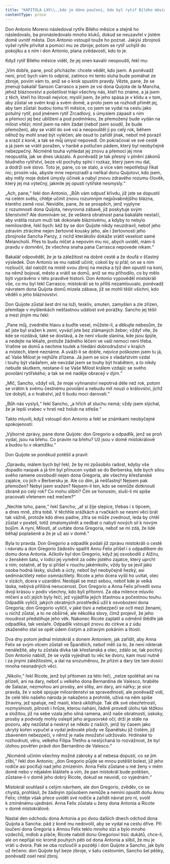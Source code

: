 ```yaml
---
title: "KAPITOLA LXV\\.,kde je dáno poučení, kdo byl rytíř Bílého měsíce, a\_vypráví se o\_osvobození dona Gregoria i\_jiných událostech\\."
contentType: prose
---
```


<section>

Don Antonio Moreno následoval rytíře Bílého měsíce a stejně ho následovalo, ba pronásledovalo mnoho kluků, dokud se neuzavřel v jistém domě uvnitř města. Don Antonio vstoupil touže ho poznat. Jakýsi zbrojnoš vyšel rytíře přivítat a pomoci mu ze zbroje; potom se rytíř uchýlil do pokojíku a s ním i don Antonio, plana zvědavostí, kdo to je.

Když rytíř Bílého měsíce viděl, že jej onen kavalír neopouští, řekl mu:

„Vím dobře, pane, proč přicházíte: chcete vědět, kdo jsem. A poněvadž není, proč bych vám to odpíral, zatímco mi tento sluha bude pomáhat ze zbroje, povím vám to, aniž se o krok spustím pravdy. Vězte, pane, že se jmenuji bakalář Sanson Carrasco a jsem ze vsi dona Quijota de la Mancha, jehož bláznovství a pošetilost trápí všechny nás, kteří ho známe, a já jsem z těch, kteří ho litovali nejvíce; myslil jsem, že jeho spása je v klidu a v tom, aby zůstal ve svém kraji a svém domě, a proto jsem se rozhodl přimět jej, aby tam zůstal: budou tomu tři měsíce, co jsem se vydal na cestu jako potulný rytíř, pod jménem rytíř Zrcadlový, s úmyslem zápasit s ním a přemoci jej bez ublížení a pod podmínkou, že přemožený bude vydán na milost vítězi; mínil jsem na něm žádat (neboť jsem soudil, že bude přemožen), aby se vrátil do své vsi a neopouštěl ji po celý rok, během něhož by mohl snad být vyléčen; ale osud to zařídil jinak, neboť mě porazil a srazil z koně, a tak se můj úmysl nepovedl. On pokračoval ve své cestě a já jsem se vrátil poražen, v hanbě a potlučen pádem, který byl neobyčejně nebezpečný. Nicméně touha vyhledat jej znovu a přemoci jej mne neopustila, jak se dnes ukázalo. A poněvadž je tak přesný v plnění zákonů bludného rytířství, beze vší pochyby splní i rozkaz, který jsem mu dal, a dodrží své slovo. Toto je, pane, co se stalo, a více vám nepotřebuji říkat nic; prosím vás, abyste mne neprozradil a neříkal donu Quijotovi, kdo jsem, aby měly moje dobré úmysly účinek a nabyl znovu zdravého rozumu člověk, který jej má výtečný, jakmile jej opustí rytířské nesmysly.“

„Ach, pane,“ řekl don Antonio, „Bůh vám odpusť křivdu, jíž jste se dopustil na celém světu, chtěje učinit znovu rozumným nejpůvabnějšího blázna, kterého země nosí. Nevidíte, pane, že se prospěch, jenž vyplyne z rozumnosti dona Quijota, nevyrovná zábavě, již poskytuje svým šílenstvím? Ale domnívám se, že veškerá obratnost pana bakaláře nestačí, aby vrátila rozum muži tak dokonale bláznivému, a kdyby to nebylo nemilosrdné, řekl bych: kéž by se don Quijote nikdy neuzdravil, neboť jeho zdravím ztrácíme nejen žertovné kousky jeho, ale i žertovnosti jeho zbrojnoše Sancha Panzy, z nichž kterákoliv dokáže vrátit veselost samé Melancholii. Přes to budu mlčet a nepovím mu nic, abych uviděl, mám-li pravdu v domnění, že všechna snaha pana Carrasca nepovede nikam.“

Bakalář odpověděl, že je ta záležitost na dobré cestě a že doufá v šťastný výsledek. Don Antonio se mu nabídl učinit, cokoli by si přál; on se s ním rozloučil, dal naložit na místě svou zbroj na mezka a týž den opustil na koni, na němž bojoval, město a vrátil se domů, aniž se mu přihodilo, co by mělo býti vyprávěno v této pravdivé historii. Don Antonio vypověděl místokráli vše, co mu byl řekl Carrasco; místokráli se to příliš nezamlouvalo, poněvadž návratem dona Quijota domů mizela zábava, jíž se mohli těšit všichni, kdo věděli o jeho bláznovství.

Don Quijote zůstal šest dní na loži, teskliv, smuten, zamyšlen a zle zřízen, přemítaje v myšlenkách nešťastnou událost své porážky. Sancho jej těšil a mezi jiným mu řekl:

„Pane můj, zvedněte hlavu a buďte vesel, můžete-li, a děkujte nebesům, že ač jste byl sražen k zemi, vyvázl jste bez zlámaných žeber; vždyť víte, že kde se rozdává, také se dostává, a že není všude slanina, kde jsou špýle, a nedejte na lékaře, protože žádného léčení ve vaší nemoci není třeba. Vraťme se domů a nechme toulek a hledání dobrodružství v krajích a místech, které neznáme. A uváží-li se dobře, nejvíce poškozen jsem tu já, ač Vaše Milost je nejhůře zřízena. Já jsem se sice s vladařstvím vzdal i touhy být vladařem, ale nevzdal jsem se touhy být hrabětem, a to nikdy nebude skutkem, nestane-li se Vaše Milost králem vzdajíc se svého povolání rytířského; a tak se mé naděje obracejí v dým.“

„Mlč, Sancho, vždyť víš, že moje vyhnanství nepotrvá déle než rok, potom se vrátím k svému čestnému povolání a nebudu mít nouzi o království, jichž lze dobýti, a o hrabství, jež ti budu moci darovati.“

„Bůh nás vyslyš,“ řekl Sancho, „a hřích ať sluchu nemá; vždy jsem slýchal, že je lepší vrabec v hrsti než holub na střeše.“

Takto mluvili, když vstoupil don Antonio a řekl se známkami neobyčejné spokojenosti:

„Výborné zprávy, pane done Quijote: don Gregorio a odpadlík, jenž se proň vydal, jsou na břehu. Co pravím na břehu? Už jsou v domě místokrálově a budou tu v okamžiku.“

Don Quijote se poněkud potěšil a pravil:

„Opravdu, málem bych byl řekl, že by mi způsobilo radost, kdyby vše dopadlo naopak a já tím byl přinucen vydati se do Berberska, kde bych silou svého ramene osvobodil nejen dona Gregoria, ale všechny křesťanské zajatce, co jich v Berbersku je. Ale co dím, já nešťastný! Nejsem pak přemožen? Nebyl jsem sražen? Nejsem-li ten, kdo se nemůže dotknouti zbraně po celý rok? Co mohu slíbiti? Čím se honosím, sluší-li mi spíše pracovati vřetenem než mečem?“

„Nechte toho, pane,“ řekl Sancho; „ať si žije slepice, třebas i s tipcem, a dnes mně, zítra tobě. V těchhle srážkách a rvačkách se nesmí věci brát tak vážně, protože kdo dnes padne, zítra se může zvednout, leda by chtěl zůstat v posteli, totiž zmalomyslnět a nedbat o nabytí nových sil k novým bojům. A nyní, Milosti, ať uvítáte dona Gregoria, neboť se mi zdá, že lidé běhají poplašeně a že je už asi v domě.“

Byla to pravda. Don Gregorio a odpadlík podali již zprávu místokráli o cestě i návratu a don Gregorio žádostiv spatřit Annu Felix přišel i s odpadlíkem do domu dona Antonia. Ačkoliv byl don Gregorio, když jej osvobodili z Alžíru, v ženském šatu, v lodici jej vyměnil za oděv jistého zajatce, který uprchl s ním; ostatně, ať by si přišel v rouchu jakémkoliv, vždy by se jevil jako osoba hodná lásky, služeb a úcty, neboť byl neobyčejně hezký, asi sedmnáctiletý nebo osmnáctiletý. Ricote a jeho dcera vyšli ho uvítat, otec v slzách, dcera v uzardění. Neobjali se mezi sebou, neboť kde je velká láska, nebývá přílišná nenucenost. Don Gregorio a Anna Felix přivedli svou dvojí krásou v podiv všechny, kdo byli přítomni. Za oba milence mluvilo mlčení a oči jejich byly řečí, jež vyjádřila jejich šťastnou a počestnou touhu. Odpadlík vylíčil, jakých obratných prostředků užil k osvobození dona Gregoria; don Gregorio vylíčil, v jaké tísni a nebezpečí se octl mezi ženami, u nichž zůstal, a to ne obšírně, ale několika slovy, čímž projevil, že jeho moudrost předstihuje jeho věk. Nakonec Ricote zaplatil a odměnil štědře jak odpadlíka, tak veslaře. Odpadlík vstoupil znovu do církve a z údu zkaženého stal se opět údem čistým a zdravým pokáním a lítostí.

Dva dny potom jednal místokrál s donem Antoniem, jak zařídit, aby Anna Felix se svým otcem zůstali ve Španělích, neboť měli za to, že není nikterak nenáležité, aby tu zůstala dívka tak křesťanská a otec, zdálo se, tak poctivý. Don Antonio nabídl, že se vydá vyjednati tu věc ke dvoru, kam musí nutně i za jinými záležitostmi, a dal na srozuměnou, že přízní a dary lze tam dosíci mnoha nesnadných věcí.

„Nikoliv,“ řekl Ricote, jenž byl přítomen za této řeči, „nelze spoléhat ani na přízeň, ani na dary, neboť u velkého dona Bernardina de Valesco, hraběte de Salazar, nezmohou ani prosby, ani sliby, ani dary, ani nářky; je sice pravda, že v sobě spojuje milosrdenství se spravedlností, ale poněvadž vidí, že celé tělo našeho národa je nakaženo a prohnilé, užívá na něm spíše žíraviny, jež spaluje, než masti, která uklidňuje. Tak dík své obezřetnosti, rozmyslnosti, pilnosti i hrůze, kterou nahání, řádně provedl úlohu tak těžkou a složitou, již na sebe vzala jeho silná ramena, aniž naše obratnosti, úskoky, prosby a podvody mohly oslepit jeho argusovské oči; drží je stále na pozoru, aby nezůstal a neskryl se někdo z našich, jenž by časem jako ukrytý kořen vypučel a vydal jedovaté plody ve Španělsku již čistém, již zbaveném nebezpečí, v němž je naše množství udržovalo. Hrdinské to rozhodnutí, věru, velkého Filipa Třetího a neslýchaná to rozvážnost, že byl úlohou pověřen právě don Bernardino de Valesco.“

„Nicméně učiním všechny možné zákroky a ať nebesa dopustí, co se jim zlíbí,“ řekl don Antonio; „don Gregorio půjde se mnou potěšit bolest, již jeho rodiče asi pociťují nad jeho zmizením. Anna Felix zůstane u mé ženy v mém domě nebo v nějakém klášteře a vím, že pan místokrál bude potěšen, zůstane-li v domě jeho dobrý Ricote, dokud se neuvidí, co vyjednám.“

Místokrál souhlasil s celým návrhem, ale don Gregorio, zvěděv, co se chystá, prohlásil, že žádným způsobem nemůže a nemíní opustit doňu Annu Felix; chtěje však přece uvidět své rodiče a zařídit návrat pro ni, svolil k zmíněnému ujednání. Anna Felix zůstala u ženy dona Antonia a Ricote v domě místokrálově.

Nastal den odchodu dona Antonia a po dvou dalších dnech odchod dona Quijota a Sancha: pád z koně mu nedovolil, aby se vydal na cestu dříve. Při loučení dona Gregoria s Annou Felix teklo mnoho slzí a bylo mnoho vzdechů, mdlob a pláče; Ricote nabídl donu Gregoriovi tisíc dukátů, chce-li, ale on nepřijal nic kromě pouhých pěti od dona Antonia a slíbil, že mu je vrátí u dvora. Pak se oba rozloučili a později i don Quijote a Sancho, jak bylo už řečeno: don Quijote byl beze zbroje, v šatu cestovním, Sancho šel pěšky, poněvadž osel nesl zbroj.

</section>
